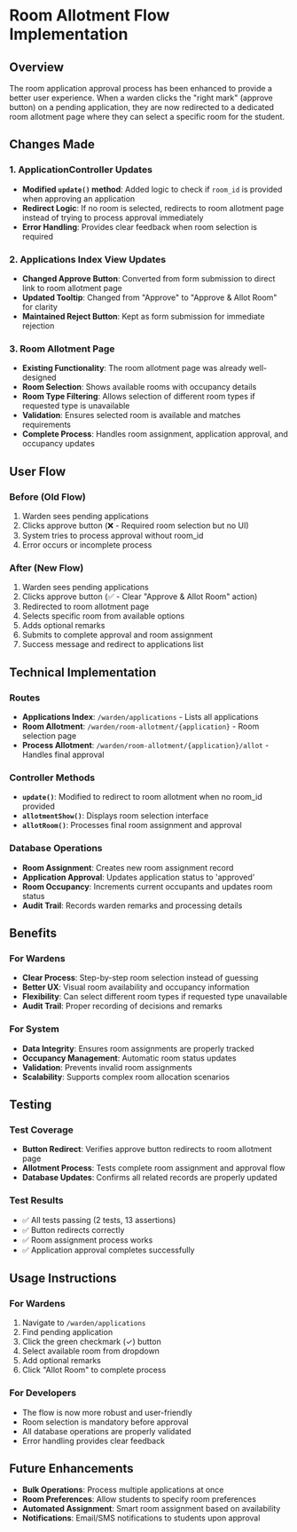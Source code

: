 # Room Allotment Flow Implementation

## Overview
The room application approval process has been enhanced to provide a better user experience. When a warden clicks the "right mark" (approve button) on a pending application, they are now redirected to a dedicated room allotment page where they can select a specific room for the student.

## Changes Made

### 1. ApplicationController Updates
- **Modified `update()` method**: Added logic to check if `room_id` is provided when approving an application
- **Redirect Logic**: If no room is selected, redirects to room allotment page instead of trying to process approval immediately
- **Error Handling**: Provides clear feedback when room selection is required

### 2. Applications Index View Updates
- **Changed Approve Button**: Converted from form submission to direct link to room allotment page
- **Updated Tooltip**: Changed from "Approve" to "Approve & Allot Room" for clarity
- **Maintained Reject Button**: Kept as form submission for immediate rejection

### 3. Room Allotment Page
- **Existing Functionality**: The room allotment page was already well-designed
- **Room Selection**: Shows available rooms with occupancy details
- **Room Type Filtering**: Allows selection of different room types if requested type is unavailable
- **Validation**: Ensures selected room is available and matches requirements
- **Complete Process**: Handles room assignment, application approval, and occupancy updates

## User Flow

### Before (Old Flow)
1. Warden sees pending applications
2. Clicks approve button (❌ - Required room selection but no UI)
3. System tries to process approval without room_id
4. Error occurs or incomplete process

### After (New Flow)
1. Warden sees pending applications
2. Clicks approve button (✅ - Clear "Approve & Allot Room" action)
3. Redirected to room allotment page
4. Selects specific room from available options
5. Adds optional remarks
6. Submits to complete approval and room assignment
7. Success message and redirect to applications list

## Technical Implementation

### Routes
- **Applications Index**: `/warden/applications` - Lists all applications
- **Room Allotment**: `/warden/room-allotment/{application}` - Room selection page
- **Process Allotment**: `/warden/room-allotment/{application}/allot` - Handles final approval

### Controller Methods
- **`update()`**: Modified to redirect to room allotment when no room_id provided
- **`allotmentShow()`**: Displays room selection interface
- **`allotRoom()`**: Processes final room assignment and approval

### Database Operations
- **Room Assignment**: Creates new room assignment record
- **Application Approval**: Updates application status to 'approved'
- **Room Occupancy**: Increments current occupants and updates room status
- **Audit Trail**: Records warden remarks and processing details

## Benefits

### For Wardens
- **Clear Process**: Step-by-step room selection instead of guessing
- **Better UX**: Visual room availability and occupancy information
- **Flexibility**: Can select different room types if requested type unavailable
- **Audit Trail**: Proper recording of decisions and remarks

### For System
- **Data Integrity**: Ensures room assignments are properly tracked
- **Occupancy Management**: Automatic room status updates
- **Validation**: Prevents invalid room assignments
- **Scalability**: Supports complex room allocation scenarios

## Testing

### Test Coverage
- **Button Redirect**: Verifies approve button redirects to room allotment page
- **Allotment Process**: Tests complete room assignment and approval flow
- **Database Updates**: Confirms all related records are properly updated

### Test Results
- ✅ All tests passing (2 tests, 13 assertions)
- ✅ Button redirects correctly
- ✅ Room assignment process works
- ✅ Application approval completes successfully

## Usage Instructions

### For Wardens
1. Navigate to `/warden/applications`
2. Find pending application
3. Click the green checkmark (✓) button
4. Select available room from dropdown
5. Add optional remarks
6. Click "Allot Room" to complete process

### For Developers
- The flow is now more robust and user-friendly
- Room selection is mandatory before approval
- All database operations are properly validated
- Error handling provides clear feedback

## Future Enhancements
- **Bulk Operations**: Process multiple applications at once
- **Room Preferences**: Allow students to specify room preferences
- **Automated Assignment**: Smart room assignment based on availability
- **Notifications**: Email/SMS notifications to students upon approval 